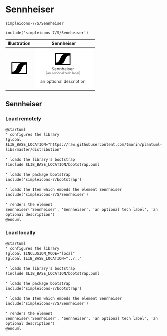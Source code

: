 # Sennheiser


```text
simpleicons-7/S/Sennheiser
```

```text
include('simpleicons-7/S/Sennheiser')
```



| Illustration | Sennheiser |
| :---: | :---: |
| ![illustration for Illustration](../../simpleicons-7/S/Sennheiser.png) | ![illustration for Sennheiser](../../simpleicons-7/S/Sennheiser.Local.png) |




## Sennheiser

### Load remotely
```plantuml
@startuml
' configures the library
!global $LIB_BASE_LOCATION="https://raw.githubusercontent.com/tmorin/plantuml-libs/master/distribution"

' loads the library's bootstrap
!include $LIB_BASE_LOCATION/bootstrap.puml

' loads the package bootstrap
include('simpleicons-7/bootstrap')

' loads the Item which embeds the element Sennheiser
include('simpleicons-7/S/Sennheiser')

' renders the element
Sennheiser('Sennheiser', 'Sennheiser', 'an optional tech label', 'an optional description')
@enduml
```

### Load locally
```plantuml
@startuml
' configures the library
!global $INCLUSION_MODE="local"
!global $LIB_BASE_LOCATION="../.."

' loads the library's bootstrap
!include $LIB_BASE_LOCATION/bootstrap.puml

' loads the package bootstrap
include('simpleicons-7/bootstrap')

' loads the Item which embeds the element Sennheiser
include('simpleicons-7/S/Sennheiser')

' renders the element
Sennheiser('Sennheiser', 'Sennheiser', 'an optional tech label', 'an optional description')
@enduml
```

